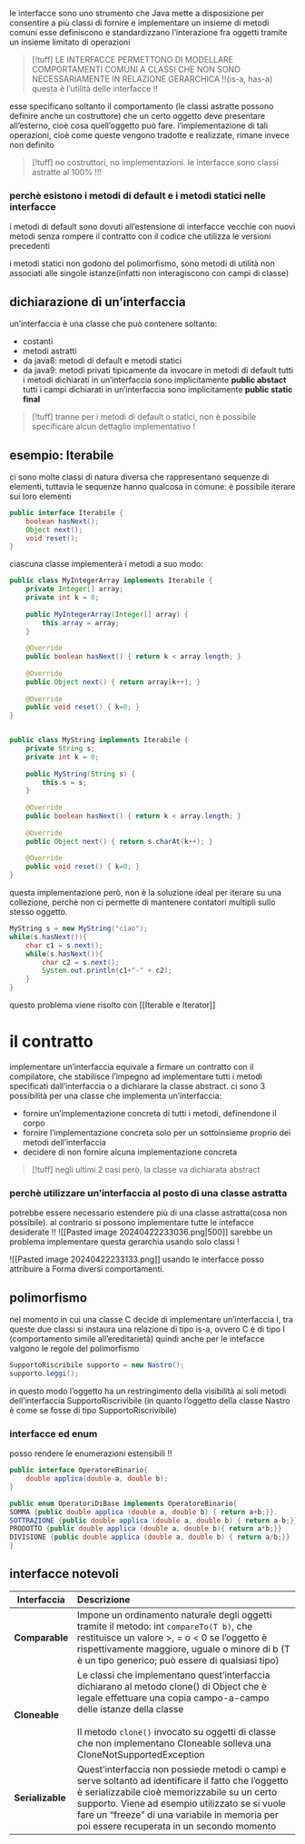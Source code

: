 le interfacce sono uno strumento che Java mette a disposizione per consentire a più classi di fornire e implementare un insieme di metodi comuni
esse definiscono e standardizzano l’interazione fra oggetti tramite un insieme limitato di operazioni
>[!tuff] LE INTERFACCE PERMETTONO DI MODELLARE COMPORTAMENTI COMUNI A CLASSI CHE NON SONO NECESSARIAMENTE IN RELAZIONE GERARCHICA !!(is-a, has-a)
>questa è l’utilità delle interfacce !!


esse specificano soltanto il comportamento (le classi astratte possono definire anche un costruttore) che un certo oggetto deve presentare all’esterno, cioè cosa quell’oggetto può fare. l’implementazione di tali operazioni, cioè come queste vengono tradotte e realizzate, rimane invece non definito
>[!tuff] no costruttori, no implementazioni. le interfacce sono classi astratte al 100% !!!

### perchè esistono i metodi di default e i metodi statici nelle interfacce
i metodi di default sono dovuti all’estensione di interfacce vecchie con nuovi metodi senza rompere il contratto con il codice che utilizza le versioni precedenti

i metodi statici non godono del polimorfismo, sono metodi di utilità non associati alle singole istanze(infatti non interagiscono con campi di classe)
## dichiarazione di un’interfaccia
un’interfaccia è una classe che può contenere soltanto:
- costanti
- metodi astratti
- da java8: metodi di default e metodi statici
- da java9: metodi privati tipicamente da invocare in metodi di default
tutti i metodi dichiarati in un’interfaccia sono implicitamente **public abstact**
tutti i campi dichiarati in un’interfaccia sono implicitamente **public static final**
>[!tuff] tranne per i metodi di default o statici, non è possibile specificare alcun dettaglio implementativo !


## esempio: Iterabile
ci sono molte classi di natura diversa che rappresentano sequenze di elementi, tuttavia le sequenze hanno qualcosa in comune: è possibile iterare sui loro elementi

```java
public interface Iterabile {
	boolean hasNext();
	Object next();
	void reset();
}
```

ciascuna classe implementerà i metodi a suo modo:

```java
public class MyIntegerArray implements Iterabile {
	private Integer[] array;
	private int k = 0;
	
	public MyIntegerArray(Integer[] array) {
		this.array = array;
	}
	
	@Override
	public boolean hasNext() { return k < array.length; }
	
	@Override
	public Object next() { return array[k++]; }
	
	@Override
	public void reset() { k=0; }
}


public class MyString implements Iterabile {
	private String s;
	private int k = 0;
	
	public MyString(String s) {
		this.s = s;
	}
	
	@Override
	public boolean hasNext() { return k < array.length; }
	
	@Override
	public Object next() { return s.charAt(k++); }
	
	@Override
	public void reset() { k=0; }
}
```
questa implementazione però, non è la soluzione ideal per iterare su una collezione, perchè non ci permette di mantenere contatori multipli sullo stesso oggetto.
```java
MyString s = new MyString("ciao");
while(s.hasNext()){
	char c1 = s.next();
	while(s.hasNext()){
		char c2 = s.next();
		System.out.println(c1+"-" + c2);
	}
}
```
questo problema viene risolto con [[Iterable e Iterator]]

# il contratto
implementare un’interfaccia equivale a firmare un contratto con il compilatore, che stabilisce l’impegno ad implementare tutti i metodi specificati dall’interfaccia o a dichiarare la classe abstract.
ci sono 3 possibilità per una classe che implementa un’interfaccia:
- fornire un’implementazione concreta di tutti i metodi, definendone il corpo
- fornire l’implementazione concreta solo per un sottoinsieme proprio dei metodi dell’interfaccia
- decidere di non fornire alcuna implementazione concreta
>[!tuff] negli ultimi 2 casi però, la classe va dichiarata abstract

### perchè utilizzare un’interfaccia al posto di una classe astratta 
potrebbe essere necessario estendere più di una classe astratta(cosa non possibile). al contrario si possono implementare tutte le intefacce desiderate !!
![[Pasted image 20240422233036.png|500]]
sarebbe un problema implementare questa gerarchia usando solo classi !


![[Pasted image 20240422233133.png]]
usando le interfacce posso attribuire a Forma diversi comportamenti. 

## polimorfismo
nel momento in cui una classe C decide di implementare un’interfaccia I, tra queste due classi si instaura una relazione di tipo is-a, ovvero C è di tipo I (comportamento simile all’ereditarietà) quindi anche per le intefacce valgono le regole del polimorfismo  
```java
SupportoRiscribile supporto = new Nastro();
supporto.leggi();
```
in questo modo l’oggetto ha un restringimento della visibilità ai soli metodi dell’interfaccia SupportoRiscrivibile (in quanto l’oggetto della classe Nastro è come se fosse di tipo SupportoRiscrivibile)

### interfacce ed enum
posso rendere le enumerazioni estensibili !!
```java
public interface OperatoreBinario{
	double applica(double a, double b);
}

public enum OperatoriDiBase implements OperatoreBinario{
SOMMA {public double applica (double a, double b) { return a+b;}}.
SOTTRAZIONE {public double applica (double a, double b) { return a-b;}}
PRODOTTO {public double applica (double a, double b){ return a*b;}}
DIVISIONE {public double applica (double a, double b) { return a/b;}}
}
```

## interfacce notevoli

| Interfaccia      | Descrizione                                                                                                                                                                                                                                                                                          |
| ---------------- | :--------------------------------------------------------------------------------------------------------------------------------------------------------------------------------------------------------------------------------------------------------------------------------------------------- |
| **Comparable**   | Impone un ordinamento naturale degli oggetti tramite il metodo: int `compareTo(T b)`, che restituisce un valore >, = o < 0 se l’oggetto è rispettivamente maggiore, uguale o minore di b (T è un tipo generico; può essere di qualsiasi tipo)                                                        |
| **Cloneable**    | Le classi che implementano quest’interfaccia dichiarano al metodo clone() di Object che è legale effettuare una copia campo-a-campo delle istanze della classe<br><br>Il metodo `clone()` invocato su oggetti di classe che non implementano Cloneable solleva una CloneNotSupportedException        |
| **Serializable** | Quest’interfaccia non possiede metodi o campi e serve soltanto ad identificare il fatto che l’oggetto è serializzabile cioè memorizzabile su un certo supporto. Viene ad esempio utilizzato se si vuole fare un “freeze” di una variabile in memoria per poi essere recuperata in un secondo momento |
